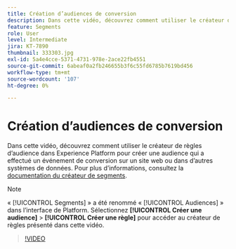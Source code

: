 ```yaml
---
title: Création d’audiences de conversion
description: Dans cette vidéo, découvrez comment utiliser le créateur de règles d’audience dans Experience Platform pour créer une audience qui a effectué un événement de conversion sur un site web ou dans d’autres systèmes de données.
feature: Segments
role: User
level: Intermediate
jira: KT-7890
thumbnail: 333303.jpg
exl-id: 5a4e4cce-5371-4731-978e-2ace22fb4551
source-git-commit: 6abeaf0a2fb246655b3f6c55fd6785b7619bd456
workflow-type: tm+mt
source-wordcount: '107'
ht-degree: 0%

---
```


# Création d’audiences de conversion

Dans cette vidéo, découvrez comment utiliser le créateur de règles d’audience dans Experience Platform pour créer une audience qui a effectué un événement de conversion sur un site web ou dans d’autres systèmes de données. Pour plus d’informations, consultez la [documentation du créateur de segments](https://experienceleague.adobe.com/docs/experience-platform/segmentation/ui/segment-builder.html?lang=fr).

>[!NOTE]
>
> « [!UICONTROL Segments] » a été renommé « [!UICONTROL Audiences] » dans l’interface de Platform. Sélectionnez **[!UICONTROL Créer une audience]** > **[!UICONTROL Créer une règle]** pour accéder au créateur de règles présenté dans cette vidéo.

>[!VIDEO](https://video.tv.adobe.com/v/333303/?learn=on&enablevpops)

